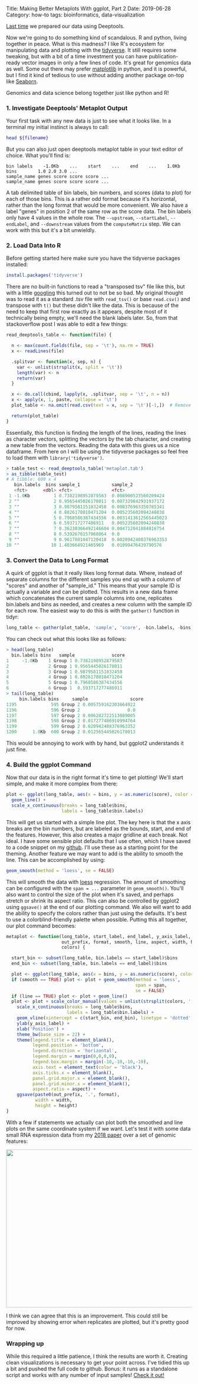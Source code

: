 Title: Making Better Metaplots With ggplot, Part 2
Date: 2019-06-28
Category: how-to 
tags: bioinformatics, data-visualization

[Last time](/articles/2019-06-28/making-better-metaplots-with-ggplot.html) we
prepared our data using Deeptools.

Now we're going to do something kind of scandalous. R and python, living together
in peace. What is this madness? I like R's ecosystem for manipulating data and
plotting with the [tidyverse](https://www.tidyverse.org/). It still requires some
tweaking, but with a bit of a time investment you can have publication-ready
vector images in only a few lines of code. It's great for genomics data as well.
Some out there may prefer [matplotlib](https://matplotlib.org/) in python, and
it is powerful, but I find it kind of tedious to use without adding another
package on-top like [Seaborn](https://seaborn.pydata.org/).

Genomics and data science belong together just like python and R!

### 1. Investigate Deeptools' Metaplot Output

Your first task with any new data is just to see what it looks like. In a
terminal my initial instinct is always to call:

```bash
head ${filename}
```

But you can also just open deeptools metaplot table in your text editor of
choice. What you'll find is:

```
bin labels    -1.0Kb    ...    start    ...    end    ...    1.0Kb
bins        1.0 2.0 3.0 ...
sample_name genes score score score ...
sample_name genes score score score ...
```

A tab delimited table of bin labels, bin numbers, and scores (data to plot) for
each of those bins. This is a rather odd format because it's horizontal, rather
than the long format that would be more convenient. We also have a label "genes"
in position 2 of the same row as the score data. The bin labels only have 4
values in the whole row. The `--upstream`, `--startLabel`, `--endLabel`, and
`--downstream` values from the `computeMatrix` step. We can work with this but
it's a bit unwieldly.

### 2. Load Data Into R

Before getting started here make sure you have the tidyverse packages installed:

```R
install.packages('tidyverse')
```

There are no built-in functions to read a "transposed tsv" file like this, but
with a little [googling](https://stackoverflow.com/questions/17288197/reading-a-csv-file-organized-horizontally)
this turned out to not be so bad. My original thought was to read it as a
standard .tsv file with `read_tsv()` or base `read.csv()` and transpose with
`t()` but these didn't like the data. This is because of the need to keep that
first row exactly as it appears, despite most of it technically being empty,
we'll need the blank labels later. So, from that stackoverflow post I was able
to edit a few things:

```R
read_deeptools_table <- function(file) {

  n <- max(count.fields(file, sep = '\t'), na.rm = TRUE)
  x <- readLines(file)

  .splitvar <- function(x, sep, n) {
    var <- unlist(strsplit(x, split = '\t'))
    length(var) <- n
    return(var)
  }

  x <- do.call(cbind, lapply(x, .splitvar, sep = '\t', n = n))
  x <- apply(x, 1, paste, collapse = '\t')
  plot_table <- na.omit(read.csv(text = x, sep = '\t')[-1,])  # Remove first row with "gene" label

  return(plot_table)
}
```

Essentially, this function is finding the length of the lines, reading the lines
as character vectors, splitting the vectors by the tab character, and creating a
new table from the vectors. Reading the data with this gives us a nice dataframe.
From here on I will be using the tidyverse packages so feel free to load them
with `library('tidyverse')`.

```R
> table_test <- read_deeptools_table('metaplot.tab')
> as_tibble(table_test)
# A tibble: 600 x 4
   bin.labels  bins sample_1            sample_2
   <fct>      <dbl> <fct>               <fct>
 1 -1.0Kb         1 0.7382198952879583  0.008900523560209424
 2 ""             2 0.9565445026178011  0.007329842931937172
 3 ""             3 0.9879581151832458  0.008376963350785341
 4 ""             4 0.8026178010471204  0.005235602094240838
 5 ""             5 0.7968586387434556  0.0031413612565445023
 6 ""             6 0.593717277486911   0.005235602094240838
 7 ""             7 0.36230366492146604 0.004712041884816754
 8 ""             8 0.5392670157068064  0.0
 9 ""             9 0.9617801047120418  0.0020942408376963353
10 ""            10 1.403664921465969   0.01099476439790576
```

### 3. Convert the Data to Long Format

A quirk of ggplot is that it really likes long format data. Where, instead of
separate columns for the different samples you end up with a column of "scores"
and another of "sample_id." This means that your sample ID is actually a variable
and can be plotted. This results in a new data frame which concatenates the
current sample columns into one, replicates bin.labels and bins as needed, and
creates a new column with the sample ID for each row. The easiest way to do this
is with the `gather()` function in tidyr:

```R
long_table <- gather(plot_table, 'sample', 'score', -bin.labels, -bins)
```

You can check out what this looks like as follows:

```R
> head(long_table)
  bin.labels bins   sample              score
1     -1.0Kb    1 Group 1 0.7382198952879583
2               2 Group 1 0.9565445026178011
3               3 Group 1 0.9879581151832458
4               4 Group 1 0.8026178010471204
5               5 Group 1 0.7968586387434556
6               6 Group 1  0.593717277486911
> tail(long_table)
     bin.labels bins     sample                score
1195             595 Group 2 0.005759162303664922
1196             596 Group 2                  0.0
1197             597 Group 2 0.006282722513089005
1198             598 Group 2 0.017277486910994764
1199             599 Group 2 0.020942408376963352
1200      1.0Kb  600 Group 2 0.012565445026178013
```

This would be annoying to work with by hand, but ggplot2 understands it just
fine.

### 4. Build the ggplot Command

Now that our data is in the right format it's time to get plotting! We'll start
simple, and make it more complex from there:

```R
plot <- ggplot(long_table, aes(x = bins, y = as.numeric(score), color = sample)) +
  geom_line() +
  scale_x_continuous(breaks = long_table$bins,
                     labels = long_table$bin.labels)
```

This will get us started with a simple line plot. The key here is that the x axis
breaks are the bin numbers, but are labeled as the bounds, start, and end of the
features. However, this also creates a major gridline at each break. Not ideal. I
have some sensible plot defaults that I use often, which I have saved to a code
snippet on my [github](https://github.com/groverj3/genomics_visualizations/blob/master/ggplot2_pub_settings.r).
I'll use these as a starting point for the theming. Another feature we may want
to add is the ability to smooth the line. This can be accomplished by using:

```R
geom_smooth(method = 'loess', se = FALSE)
```

This will smooth the data with
[loess](https://en.wikipedia.org/wiki/Local_regression) regression. The amount of
smoothing can be configured with the `span = ...` parameter in `geom_smooth()`.
You'll also want to control the size of the plot when it's saved, and perhaps
stretch or shrink its aspect ratio. This can also be controlled by ggplot2 using
`ggsave()` at the end of our plotting command. We also will want to add the
ability to specify the colors rather than just using the defaults. It's best to
use a colorblind-friendly palette when possible. Putting this all together, our
plot command becomes:

```R
metaplot <- function(long_table, start_label, end_label, y_axis_label, span,
                     out_prefix, format, smooth, line, aspect, width, height,
                     colors) {

  start_bin <- subset(long_table, bin.labels == start_label)$bins
  end_bin <- subset(long_table, bin.labels == end_label)$bins

  plot <- ggplot(long_table, aes(x = bins, y = as.numeric(score), color = sample))
  if (smooth == TRUE) plot <- plot + geom_smooth(method = 'loess',
                                                 span = span,
                                                 se = FALSE)
  if (line == TRUE) plot <- plot + geom_line()
  plot <- plot + scale_color_manual(values = unlist(strsplit(colors, ','))) +
    scale_x_continuous(breaks = long_table$bins,
                       labels = long_table$bin.labels) +
    geom_vline(xintercept = c(start_bin, end_bin), linetype = 'dotted') +
    ylab(y_axis_label) +
    xlab('Position') +
    theme_bw(base_size = 22) +
    theme(legend.title = element_blank(),
          legend.position = 'bottom',
          legend.direction = 'horizontal',
          legend.margin = margin(0,0,0,0),
          legend.box.margin = margin(-10,-10,-10,-10),
          axis.text = element_text(color = 'black'),
          axis.ticks.x = element_blank(),
          panel.grid.major.x = element_blank(),
          panel.grid.minor.x = element_blank(),
          aspect.ratio = aspect) +
    ggsave(paste0(out_prefix, '.', format),
           width = width,
           height = height)
}
```

With a few if statements we actually can plot both the smoothed and line plots on
the same coordinate system if we want. Let's test it with some data small RNA
expression data from my
[2018 paper](https://onlinelibrary.wiley.com/doi/full/10.1111/tpj.13910) over a
set of genomic features:

<center>
<img src="https://github.com/groverj3/genomics_visualizations/raw/master/metaplotteR.png", style="width:600px;height:429px;">
</center>

I think we can agree that this is an improvement. This could still be improved by
showing error when replicates are plotted, but it's pretty good for now.

### Wrapping up

While this required a little patience, I think the results are worth it. Creating
clean visualizations is necessary to get your point across. I've tidied this up
a bit and pushed the full code to github. Bonus: it runs as a standalone script
and works with any number of input samples!
[Check it out!](https://github.com/groverj3/genomics_visualizations/blob/master/metaplotteR.r)
